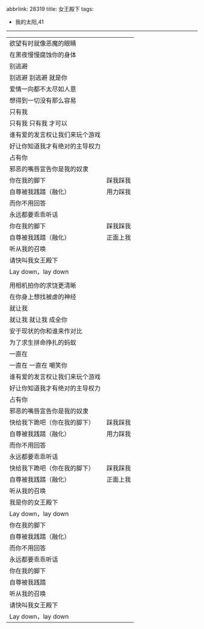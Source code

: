 abbrlink: 28319
title: 女王殿下
tags:
  - 我的太阳,41
---
|      |      |
|--|--|
|欲望有时就像恶魔的眼睛|      |
|在黑夜慢慢腐蚀你的身体|      |
|别逃避|      |
|别逃避 别逃避 就是你|      |
|爱情一向都不太尽如人意|      |
|想得到一切没有那么容易|      |
|只有我|      |
|只有我 只有我 才可以|      |
|谁有爱的发言权让我们来玩个游戏|      |
|好让你知道我才有绝对的主导权力|      |
|占有你|      |
|邪恶的嘴唇宣告你是我的奴隶|      |
|你在我的脚下|踩我踩我|
|自尊被我践踏（融化）|用力踩我|
|而你不用回答|      |
|永远都要乖乖听话|      |
|你在我的脚下|踩我踩我|
|自尊被我践踏（融化）|正面上我|
|听从我的召唤|      |
|请快叫我女王殿下|      |
|Lay down，lay down|      |
|      |      |
|用相机拍你的求饶更清晰|      |
|在你身上想找被虐的神经|      |
|就让我|      |
|就让我 就让我 成全你|      |
|安于现状的你和谁来作对比|      |
|为了求生拼命挣扎的蚂蚁|      |
|一直在|      |
|一直在 一直在 嘲笑你|      |
|谁有爱的发言权让我们来玩个游戏|      |
|好让你知道我才有绝对的主导权力|      |
|占有你|      |
|邪恶的嘴唇宣告你是我的奴隶|      |
|快给我下跪吧（你在我的脚下）|踩我踩我|
|自尊被我践踏（融化）|用力踩我|
|而你不用回答|      |
|永远都要乖乖听话|      |
|快给我下跪吧（你在我的脚下）|踩我踩我|
|自尊被我践踏（融化）|正面上我|
|听从我的召唤|      |
|我是你的女王殿下|      |
|Lay down，lay down|      |
|你在我的脚下|      |
|自尊被我践踏（融化）|      |
|而你不用回答|      |
|永远都要乖乖听话|      |
|你在我的脚下|      |
|自尊被我践踏|      |
|听从我的召唤|      |
|请快叫我女王殿下|      |
|Lay down，lay down|      |